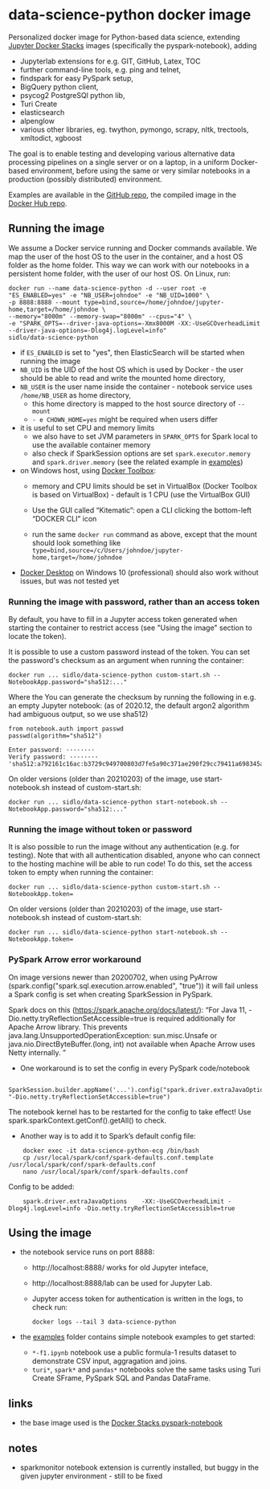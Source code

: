 # data-science-python docker image

Personalized docker image for Python-based data science, extending [Jupyter Docker Stacks](https://github.com/jupyter/docker-stacks) images (specifically the pyspark-notebook), adding
* Jupyterlab extensions for e.g. GIT, GitHub, Latex, TOC 
* further command-line tools, e.g. ping and telnet,
* findspark for easy PySpark setup,
* BigQuery python client,
* psycog2 PostgreSQl python lib,
* Turi Create
* elasticsearch
* alpenglow
* various other libraries, eg. twython, pymongo, scrapy, nltk, trectools, xmltodict, xgboost

The goal is to enable testing and developing various alternative data processing pipelines on a single server or on a laptop, in a uniform Docker-based environment, before using the same or very 
similar notebooks in a production (possibly distributed) environment. 

Examples are available in the [GitHub repo](https://github.com/sidlo/docker-stacks), the compiled image in the [Docker Hub repo](https://hub.docker.com/r/sidlo/data-science-python).

## Running the image

We assume a Docker service running and Docker commands available. We map the user of the host OS to the user in the container, and a host OS folder as the home folder. This way we can work with our notebooks in a persistent home folder, with the user of our host OS. On Linux, run: 

    docker run --name data-science-python -d --user root -e "ES_ENABLED=yes" -e "NB_USER=johndoe" -e "NB_UID=1000" \
    -p 8888:8888 --mount type=bind,source=/home/johndoe/jupyter-home,target=/home/johndoe \
    --memory="8000m" --memory-swap="8000m" --cpus="4" \
    -e "SPARK_OPTS=--driver-java-options=-Xmx8000M -XX:-UseGCOverheadLimit --driver-java-options=-Dlog4j.logLevel=info"
    sidlo/data-science-python

- if `ES_ENABLED` is set to "yes", then ElasticSearch will be started when running the image
- `NB_UID` is the UID of the host OS which is used by Docker - the user should be able to read and write the mounted home directory,
- `NB_USER` is the user name inside the container - notebook service uses `/home/NB_USER` as home directory,
   - this home directory is mapped to the host source directory of `--mount`
   - `- e CHOWN_HOME=yes` might be required when users differ
- it is useful to set CPU and memory limits
   - we also have to set JVM parameters in `SPARK_OPTS` for Spark local to use the available container memory
   - also check if SparkSession options are set `spark.executor.memory` and `spark.driver.memory` (see the related example in [examples](https://github.com/sidlo/docker-stacks/examples))
- on Windows host, using [Docker Toolbox](https://docs.docker.com/toolbox/overview/): 
  - memory and CPU limits should be set in VirtualBox (Docker Toolbox is based on VirtualBox) - default is 1 CPU (use the VirtualBox GUI)

  - Use the GUI called “Kitematic”: open a CLI clicking the bottom-left “DOCKER CLI” icon
  - run the same `docker run` command as above, except that the mount should look something like 
  `type=bind,source=/c/Users/johndoe/jupyter-home,target=/home/johndoe`
- [Docker Desktop](https://www.docker.com/products/docker-desktop) on Windows 10 (professional) should also work without issues, but was not tested yet

### Running the image with password, rather than an access token

By default, you have to fill in a Jupyter access token generated when starting the container to restrict access (see "Using the image" section to locate the token).

It is possible to use a custom password instead of the token. You can set the password's checksum as an argument when running the container:

    docker run ... sidlo/data-science-python custom-start.sh --NotebookApp.password="sha512:..."

Where the You can generate the checksum by running the following in e.g. an empty Jupyter notebook: (as of 2020.12, the default argon2 algorithm had ambiguous output, so we use sha512)

    from notebook.auth import passwd
    passwd(algorithm="sha512")

    Enter password: ········
    Verify password: ········
    'sha512:a792161c16ac:b3729c949700803d7fe5a90c371ae290f29cc79411a698345ad330acc262a97646ee5f674deea71cf6a52ec75c3c21f5943222dd1f6f6384d8c5ae87d8531d4a'

On older versions (older than 20210203) of the image, use start-notebook.sh instead of custom-start.sh:

    docker run ... sidlo/data-science-python start-notebook.sh --NotebookApp.password="sha512:..."

### Running the image without token or password

It is also possible to run the image without any authentication (e.g. for testing). Note that with all authentication disabled, anyone who can connect to the hosting machine will be able to run code! To do this, set the access token to empty when running the container:

    docker run ... sidlo/data-science-python custom-start.sh --NotebookApp.token=

On older versions (older than 20210203) of the image, use start-notebook.sh instead of custom-start.sh:

    docker run ... sidlo/data-science-python start-notebook.sh --NotebookApp.token=

### PySpark Arrow error workaround

On image versions newer than 20200702, when using PyArrow (spark.config("spark.sql.execution.arrow.enabled", "true")) it will fail unless a Spark config is set when creating SparkSession in PySpark.

Spark docs on this (https://spark.apache.org/docs/latest/):
“For Java 11, -Dio.netty.tryReflectionSetAccessible=true is required additionally for Apache Arrow library. This prevents java.lang.UnsupportedOperationException: sun.misc.Unsafe or java.nio.DirectByteBuffer.(long, int) not available when Apache Arrow uses Netty internally. ”

- One workaround is to set the config in every PySpark code/notebook
```
    SparkSession.builder.appName('...').config("spark.driver.extraJavaOptions", "-Dio.netty.tryReflectionSetAccessible=true")
```
  The notebook kernel has to be restarted for the config to take effect!
  Use spark.sparkContext.getConf().getAll() to check.

- Another way is to add it to Spark’s default config file:
```
    docker exec -it data-science-python-ecg /bin/bash
    cp /usr/local/spark/conf/spark-defaults.conf.template /usr/local/spark/conf/spark-defaults.conf
    nano /usr/local/spark/conf/spark-defaults.conf
```
  Config to be added:
```
    spark.driver.extraJavaOptions    -XX:-UseGCOverheadLimit -Dlog4j.logLevel=info -Dio.netty.tryReflectionSetAccessible=true
```

## Using the image
- the notebook service runs on port 8888: 
  - http://localhost:8888/ works for old Jupyter inteface,
  - http://localhost:8888/lab can be used for Jupyter Lab. 
  - Jupyter access token for authentication is written in the logs, to check run: 
  
    `docker logs --tail 3 data-science-python`

- the [examples](https://github.com/sidlo/docker-stacks/examples) folder contains simple notebook examples to get started: 
  - `*-f1.ipynb` notebook use a public formula-1 results dataset to demonstrate CSV input, aggragation and joins.
  - `turi*`, `spark*` and `pandas*` notebooks solve the same tasks using Turi Create SFrame, PySpark SQL and Pandas DataFrame.

## links
- the base image used is the [Docker Stacks pyspark-notebook](https://github.com/jupyter/docker-stacks/tree/master/pyspark-notebook)

## notes 
- sparkmonitor notebook extension is currently installed, but buggy in the given jupyter environment - still to be fixed 

